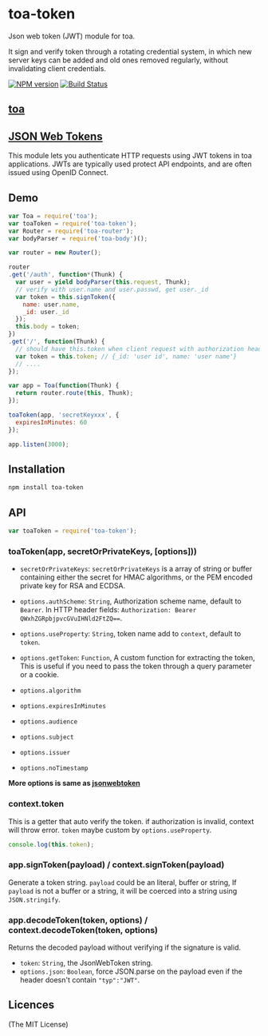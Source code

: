 toa-token
====
Json web token (JWT) module for toa.

It sign and verify token through a rotating credential system, in which new server keys can be added and old ones removed regularly, without invalidating client credentials.

[![NPM version][npm-image]][npm-url]
[![Build Status][travis-image]][travis-url]

## [toa](https://github.com/toajs/toa)

## [JSON Web Tokens](http://self-issued.info/docs/draft-ietf-oauth-json-web-token.html)

This module lets you authenticate HTTP requests using JWT tokens in toa
 applications.  JWTs are typically used protect API endpoints, and are
often issued using OpenID Connect.

## Demo

```js
var Toa = require('toa');
var toaToken = require('toa-token');
var Router = require('toa-router');
var bodyParser = require('toa-body')();

var router = new Router();

router
.get('/auth', function*(Thunk) {
  var user = yield bodyParser(this.request, Thunk);
  // verify with user.name and user.passwd, get user._id
  var token = this.signToken({
    name: user.name,
    _id: user._id
  });
  this.body = token;
})
.get('/', function(Thunk) {
  // should have this.token when client request with authorization header.
  var token = this.token; // {_id: 'user id', name: 'user name'}
  // ....
});

var app = Toa(function(Thunk) {
  return router.route(this, Thunk);
});

toaToken(app, 'secretKeyxxx', {
  expiresInMinutes: 60
});

app.listen(3000);
```

## Installation

```bash
npm install toa-token
```

## API

```js
var toaToken = require('toa-token');
```
### toaToken(app, secretOrPrivateKeys, [options]))

- `secretOrPrivateKeys`: `secretOrPrivateKeys` is a array of string or buffer containing either the secret for HMAC algorithms, or the PEM encoded private key for RSA and ECDSA.

- `options.authScheme`: `String`, Authorization scheme name, default to `Bearer`. In HTTP header fields: `Authorization: Bearer QWxhZGRpbjpvcGVuIHNld2FtZQ==`.
- `options.useProperty`: `String`, token name add to `context`, default to `token`.
- `options.getToken`: `Function`, A custom function for extracting the token, This is useful if you need to pass the token through a query parameter or a cookie.
- `options.algorithm`
- `options.expiresInMinutes`
- `options.audience`
- `options.subject`
- `options.issuer`
- `options.noTimestamp`

**More options is same as [jsonwebtoken](https://github.com/auth0/node-jsonwebtoken)**

### context.token

This is a getter that auto verify the token. if authorization is invalid, context will throw error. `token` maybe custom by `options.useProperty`.

```js
console.log(this.token);
```

### app.signToken(payload) / context.signToken(payload)

Generate a token string. `payload` could be an literal, buffer or string, If `payload` is not a buffer or a string, it will be coerced into a string
using `JSON.stringify`.

### app.decodeToken(token, options) / context.decodeToken(token, options)

Returns the decoded payload without verifying if the signature is valid.

- `token`: `String`, the JsonWebToken string.
- `options.json`: `Boolean`, force JSON.parse on the payload even if the header doesn't contain `"typ":"JWT"`.

## Licences
(The MIT License)

[npm-url]: https://npmjs.org/package/toa-token
[npm-image]: http://img.shields.io/npm/v/toa-token.svg

[travis-url]: https://travis-ci.org/toajs/toa-token
[travis-image]: http://img.shields.io/travis/toajs/toa-token.svg

